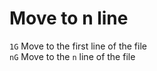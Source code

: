 # Move to n line

`1G` Move to the first line of the file  
`nG` Move to the `n` line of the file  
